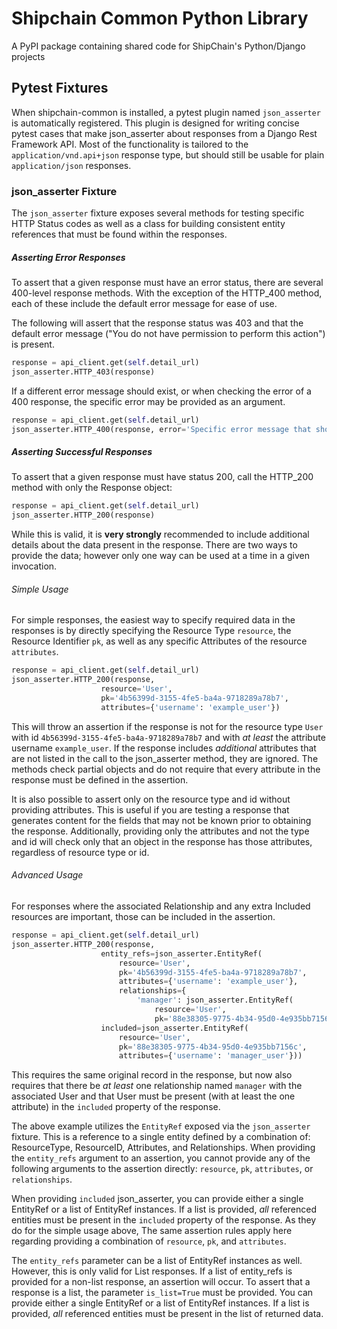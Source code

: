 # Shipchain Common Python Library

A PyPI package containing shared code for ShipChain's Python/Django projects


## Pytest Fixtures

When shipchain-common is installed, a pytest plugin named `json_asserter` is automatically registered.  This plugin is
 designed for writing concise pytest cases that make json_asserter about responses from a Django Rest Framework API. Most 
 of the functionality is tailored to the `application/vnd.api+json` response type, but should still be usable for
 plain `application/json` responses.
 
### json_asserter Fixture

The `json_asserter` fixture exposes several methods for testing specific HTTP Status codes as well as a class for
 building consistent entity references that must be found within the responses.
 
##### Asserting Error Responses

To assert that a given response must have an error status, there are several 400-level response methods.  With the
 exception of the HTTP_400 method, each of these include the default error message for ease of use.
 
The following will assert that the response status was 403 and that the default error message ("You do not have
 permission to perform this action") is present.
 
```python
response = api_client.get(self.detail_url)
json_asserter.HTTP_403(response)
```
 
If a different error message should exist, or when checking the error of a 400 response, the specific error may
 be provided as an argument.
 
```python
response = api_client.get(self.detail_url)
json_asserter.HTTP_400(response, error='Specific error message that should be in the respose')
```

##### Asserting Successful Responses

To assert that a given response must have status 200, call the HTTP_200 method with only the Response object:

```python
response = api_client.get(self.detail_url)
json_asserter.HTTP_200(response)
```
 
While this is valid, it is **very strongly** recommended to include additional details about the data present in the
 response. There are two ways to provide the data; however only one way can be used at a time in a given invocation.
 
###### Simple Usage
 
For simple responses, the easiest way to specify required data in the responses is by directly specifying the
 Resource Type `resource`, the Resource Identifier `pk`, as well as any specific Attributes of the resource
  `attributes`. 
  
```python
response = api_client.get(self.detail_url)
json_asserter.HTTP_200(response, 
                    resource='User', 
                    pk='4b56399d-3155-4fe5-ba4a-9718289a78b7', 
                    attributes={'username': 'example_user'})
```

This will throw an assertion if the response is not for the resource type `User` with id 
`4b56399d-3155-4fe5-ba4a-9718289a78b7` and with _at least_ the attribute username `example_user`.  If the response
 includes _additional_ attributes that are not listed in the call to the json_asserter method, they are ignored.  The
 methods check partial objects and do not require that every attribute in the response must be defined in the
 assertion.
   
It is also possible to assert only on the resource type and id without providing attributes.  This is useful if you
 are testing a response that generates content for the fields that may not be known prior to obtaining the response. 
 Additionally, providing only the attributes and not the type and id will check only that an object in the response
 has those attributes, regardless of resource type or id.

###### Advanced Usage
 
For responses where the associated Relationship and any extra Included resources are important, those can be included
 in the assertion.
  
```python
response = api_client.get(self.detail_url)
json_asserter.HTTP_200(response,
                    entity_refs=json_asserter.EntityRef(
                        resource='User', 
                        pk='4b56399d-3155-4fe5-ba4a-9718289a78b7', 
                        attributes={'username': 'example_user'},
                        relationships={
                            'manager': json_asserter.EntityRef( 
                                resource='User', 
                                pk='88e38305-9775-4b34-95d0-4e935bb7156c')}),
                    included=json_asserter.EntityRef(
                        resource='User', 
                        pk='88e38305-9775-4b34-95d0-4e935bb7156c', 
                        attributes={'username': 'manager_user'}))
```

This requires the same original record in the response, but now also requires that there be _at least_ one relationship
 named `manager` with the associated User and that User must be present (with at least the one attribute) in the
 `included` property of the response.
 
The above example utilizes the `EntityRef` exposed via the `json_asserter` fixture.  This is a reference to a single
 entity defined by a combination of: ResourceType, ResourceID, Attributes, and Relationships. When providing the
 `entity_refs` argument to an assertion, you cannot provide any of the following arguments to the assertion directly:
 `resource`, `pk`, `attributes`, or `relationships`.
 
When providing `included` json_asserter, you can provide either a single EntityRef or a list of EntityRef instances.  If
 a list is provided, _all_ referenced entities must be present in the `included` property of the response. As they do
 for the simple usage above, The same assertion rules apply here regarding providing a combination of `resource`, 
 `pk`, and `attributes`.
 
The `entity_refs` parameter can be a list of EntityRef instances as well. However, this is only valid for List
 responses.  If a list of entity_refs is provided for a non-list response, an assertion will occur.  To assert that a
 response is a list, the parameter `is_list=True` must be provided. You can provide either a single EntityRef or a
 list of EntityRef instances.  If a list is provided, _all_ referenced entities must be present in the list of
 returned data.
